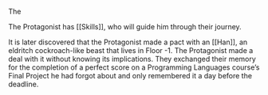The 

The Protagonist has [[Skills]], who will guide him through their journey.

It is later discovered that the Protagonist made a pact with an [[Han]], an eldritch cockroach-like beast that lives in Floor -1. The Protagonist made a deal with it without knowing its implications. They exchanged their memory for the completion of a perfect score on a Programming Languages course’s Final Project he had forgot about and only remembered it a day before the deadline.